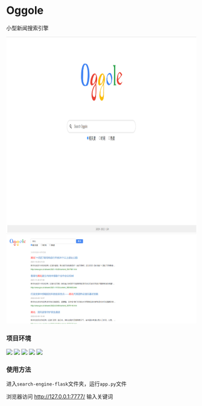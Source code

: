 # Oggole

小型新闻搜索引擎

<img src="https://github.com/Vitap7/news-search-engine/blob/main/img/index.png" width="900" height="520">

<img src="https://github.com/Vitap7/news-search-engine/blob/main/img/example.png" width="900">

### 项目环境

![](https://img.shields.io/badge/Python-3.8+-green)
![](https://img.shields.io/badge/PyMongo-4.0-9cf)
![](https://img.shields.io/badge/Flask-1.1.2-red)
![](https://img.shields.io/badge/Scrapy-2.6.1-yellow)
![](https://img.shields.io/badge/Jieba-0.42.1%20-fff)

### 使用方法

进入`search-engine-flask`文件夹，运行`app.py`文件

浏览器访问 http://127.0.0.1:7777/ 输入关键词

